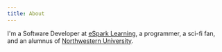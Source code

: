 ```yaml
---
title: About
---
```


I'm a Software Developer at [eSpark Learning][eSpark], a programmer, a
sci-fi fan, and an alumnus of [Northwestern University][NU].


[eSpark]: http://esparklearning.com

[NU]: http://northwestern.edu
